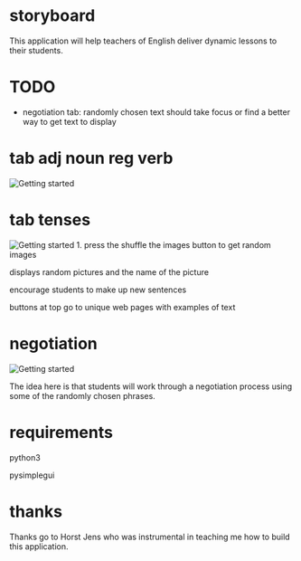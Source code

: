 # storyboard
This application will help teachers of English deliver dynamic lessons to their students.

# TODO
- negotiation tab: randomly chosen text should take focus or find a better way to get text to display


# tab adj noun reg verb
<img src="/python_storyboard_flashcards/support_images/tab_verbadjnoun.png" alt="Getting started" />


# tab tenses
<img src="/python_storyboard_flashcards/support_images/tab_tenses.png" alt="Getting started" />
1. press the shuffle the images button to get random images
   


displays random pictures and the name of the picture

encourage students to make up new sentences

buttons at top go to unique web pages with examples of text


# negotiation
<img src="/python_storyboard_flashcards/support_images/tab_negotiations.png" alt="Getting started" />

The idea here is that students will work through a negotiation process using some of the randomly chosen phrases.




# requirements
python3

pysimplegui

# thanks
Thanks go to Horst Jens who was instrumental in teaching me how to build this application. 